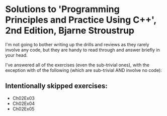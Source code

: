 # Solutions to 'Programming Principles and Practice Using C++', 2nd Edition, Bjarne Stroustrup

I'm not going to bother writing up the drills and reviews as they rarely involve any code, but they are handy to read through and answer briefly in your head.

I've answered all of the exercises (even the sub-trivial ones), with the exception with of the following (which are sub-trivial AND involve no code):
## Intentionally skipped exercises:
- Ch02Ex03
- Ch02Ex04
- Ch02Ex05
